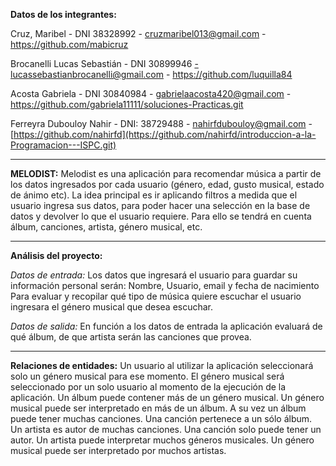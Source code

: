 **Datos de los integrantes:**

Cruz, Maribel - DNI 38328992 - cruzmaribel013@gmail.com - https://github.com/mabicruz

Brocanelli Lucas Sebastián - DNI 30899946 -lucassebastianbrocanelli@gmail.com - https://github.com/luquilla84

Acosta Gabriela - DNI 30840984 - gabrielaacosta420@gmail.com - https://github.com/gabriela11111/soluciones-Practicas.git

Ferreyra Dubouloy Nahir - DNI: 38729488 - nahirfdubouloy@gmail.com - [https://github.com/nahirfd](https://github.com/nahirfd/introduccion-a-la-Programacion---ISPC.git)


---------------------------------------------------------------------------------------------------------------------------

**MELODIST:**
Melodist es una aplicación para recomendar música a partir de los datos ingresados por cada usuario (género, edad, gusto musical, estado de ánimo etc). 
La idea principal es ir aplicando filtros a medida que el usuario ingresa sus datos, para poder hacer una selección en la base de datos y devolver lo que el usuario requiere.
Para ello se tendrá en cuenta álbum, canciones, artista, género musical, etc. 

---------------------------------------------------------------------------------------------------------------------------
**Análisis del proyecto:**

*Datos de entrada:* Los datos que ingresará el usuario para guardar su información personal serán: 
Nombre, Usuario, email y fecha de nacimiento
Para evaluar y recopilar qué tipo de música quiere escuchar el usuario ingresara el género musical que desea escuchar.

*Datos de salida:* En función a los datos de entrada la aplicación evaluará de qué álbum, de que artista serán las canciones que provea.

---------------------------------------------------------------------------------------------------------------------------
**Relaciones de entidades:**
Un usuario al utilizar la aplicación seleccionará solo un género musical para ese momento.
El género musical será seleccionado por un solo usuario al momento de la ejecución de la aplicación.
Un álbum puede contener más de un género musical.
Un género musical puede ser interpretado en más de un álbum.
A su vez un álbum puede tener muchas canciones.
Una canción pertenece a un sólo álbum.
Un artista es autor de muchas canciones.
Una canción solo puede tener un autor.
Un artista puede interpretar muchos géneros musicales.
Un género musical puede ser interpretado por muchos artistas.

